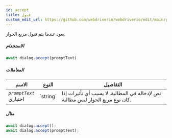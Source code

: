 ```yaml
---
id: accept
title: قبول
custom_edit_url: https://github.com/webdriverio/webdriverio/edit/main/packages/webdriverio/src/commands/dialog/accept.ts
---
```


يعود عندما يتم قبول مربع الحوار.

##### الاستخدام

```js
await dialog.accept(promptText)
```

##### المعاملات

<table>
  <thead>
    <tr>
      <th>الاسم</th><th>النوع</th><th>التفاصيل</th>
    </tr>
  </thead>
  <tbody>
    <tr>
      <td><code><var>promptText</var></code><br /><span className="label labelWarning">اختياري</span></td>
      <td>`string`</td>
      <td>نص لإدخاله في المطالبة. لا يسبب أي تأثيرات إذا كان نوع مربع الحوار ليس مطالبة.</td>
    </tr>
  </tbody>
</table>

##### مثال

```js title="dialogAccept.js"
await dialog.accept();
await dialog.accept(promptText);
```